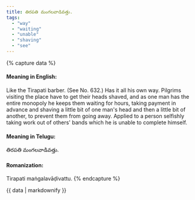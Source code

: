 ```yaml
---
title: తిరపతి మంగలవాడివత్తు.
tags:
  - "way"
  - "waiting"
  - "unable"
  - "shaving"
  - "see"
---
```


{% capture data %}
#### Meaning in English:
Like the Tirapati barber.
(See No. 632.)
Has it all his own way. Pilgrims visiting the place have to get their heads shaved, and as one man has the entire monopoly he keeps them waiting for hours, taking payment in advance and shaving a little bit of one man's head and then a little bit of another, to prevent them from going away.
Applied to a person selfishly taking work out of others' bands which he is unable to complete himself.

#### Meaning in Telugu:
తిరపతి మంగలవాడివత్తు.

#### Romanization:
Tirapati maṅgalavāḍivattu.
{% endcapture %}

{{ data | markdownify }}

